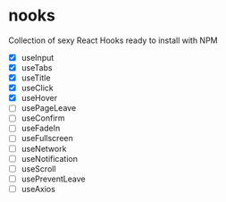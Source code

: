 # nooks

Collection of sexy React Hooks ready to install with NPM

- [x] useInput
- [x] useTabs
- [x] useTitle
- [x] useClick
- [x] useHover
- [ ] usePageLeave
- [ ] useConfirm
- [ ] useFadeIn
- [ ] useFullscreen
- [ ] useNetwork
- [ ] useNotification
- [ ] useScroll
- [ ] usePreventLeave
- [ ] useAxios
